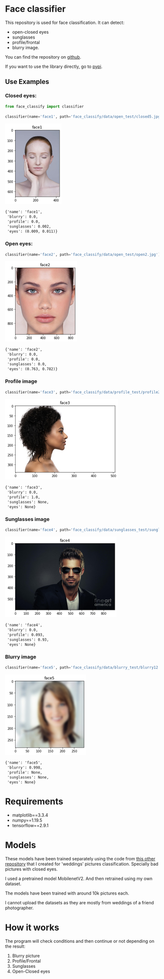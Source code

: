 # Face classifier
This repository is used for face classification. It can detect:

- open-closed eyes
- sunglasses
- profile/frontal
- blurry image.

You can find the repository on [github](https://github.com/jordi-zaragoza/face_classifier).

If you want to use the library directly, go to [pypi](https://test.pypi.org/project/face_classifier/).


## Use Examples
### Closed eyes:

```python
from face_classify import classifier

classifier(name='face1', path='face_classify/data/open_test/closed5.jpg')
```

![png](https://github.com/jordi-zaragoza/face_classifier/blob/main/face_classifier/data/readme/TRY_IT_2_2.png?raw=true)

    {'name': 'face1',
     'blurry': 0.0,
     'profile': 0.0,
     'sunglasses': 0.002,
     'eyes': (0.009, 0.011)}

### Open eyes:

```python
classifier(name='face2', path='face_classify/data/open_test/open2.jpg')
```

![png](https://github.com/jordi-zaragoza/face_classifier/blob/main/face_classifier/data/readme/TRY_IT_3_2.png?raw=true)

    {'name': 'face2',
     'blurry': 0.0,
     'profile': 0.0,
     'sunglasses': 0.0,
     'eyes': (0.763, 0.782)}

### Profile image

```python
classifier(name='face3', path='face_classify/data/profile_test/profile2.jpg')
```

![png](https://github.com/jordi-zaragoza/face_classifier/blob/main/face_classifier/data/readme/TRY_IT_4_2.png?raw=true)

    {'name': 'face3',
     'blurry': 0.0,
     'profile': 1.0,
     'sunglasses': None,
     'eyes': None}

### Sunglasses image

```python
classifier(name='face4', path='face_classify/data/sunglasses_test/sunglass1.jpg')
```

![png](https://github.com/jordi-zaragoza/face_classifier/blob/main/face_classifier/data/readme/TRY_IT_5_2.png?raw=true)

    {'name': 'face4',
     'blurry': 0.0,
     'profile': 0.093,
     'sunglasses': 0.93,
     'eyes': None}

### Blurry image

```python
classifier(name='face5', path='face_classify/data/blurry_test/blurry12.jpg')
```
![png](https://github.com/jordi-zaragoza/face_classifier/blob/main/face_classifier/data/readme/TRY_IT_6_2.png?raw=true)

    {'name': 'face5',
     'blurry': 0.998,
     'profile': None,
     'sunglasses': None,
     'eyes': None}


# Requirements
- matplotlib==3.3.4
- numpy==1.19.5
- tensorflow==2.9.1

# Models
These models have been trained separately using the code from [this other repository](https://github.com/jordi-zaragoza/pictures_classifier) that I created for 'weddings' pictures classification. Specially bad pictures with closed eyes.

I used a pretrained model MobilenetV2. And then retrained using my own dataset.

The models have been trained with around 10k pictures each.

I cannot upload the datasets as they are mostly from weddings of a friend photographer.

# How it works
The program will check conditions and then continue or not depending on the result:
1) Blurry picture
2) Profile/Frontal
3) Sunglasses
4) Open-Closed eyes




    




